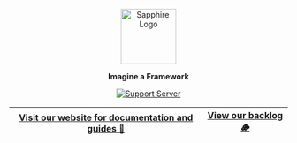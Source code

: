 <div align="center">

<a href="https://www.sapphirejs.dev" target="_blank"><img src="https://cdn.skyra.pw/gh-assets/sapphire-banner.png" alt="Sapphire Logo" height="100" /></a>

**Imagine a Framework**

[![Support Server](https://discord.com/api/guilds/737141877803057244/embed.png?style=banner2)](https://sapphirejs.dev/discord)


| **[Visit our website for documentation and guides 📑](https://sapphirejs.dev)**	| **[View our backlog 🪵](https://github.com/orgs/sapphiredev/projects/1/views/1)**  |
|-----------------------------------------------------------------------------	| -------------------------------------------------------------------------------	|

</div>
